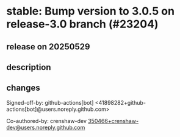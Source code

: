 # stable: Bump version to 3.0.5 on release-3.0 branch (#23204)

## release on 20250529

## description

## changes

Signed-off-by: github-actions[bot] <41898282+github-actions[bot]@users.noreply.github.com>

Co-authored-by: crenshaw-dev <a href="mailto:350466+crenshaw-dev@users.noreply.github.com">350466+crenshaw-dev@users.noreply.github.com</a>

